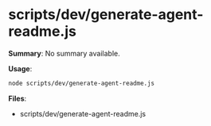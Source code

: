 # scripts/dev/generate-agent-readme.js

**Summary**: No summary available.

**Usage**:

```bash
node scripts/dev/generate-agent-readme.js
```

**Files**:
- scripts/dev/generate-agent-readme.js
